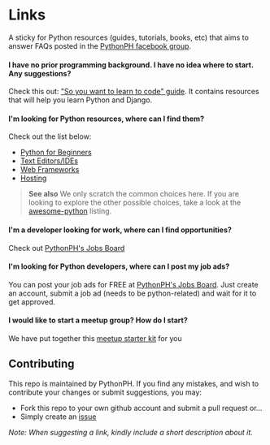 # Links

A sticky for Python resources (guides, tutorials, books, etc) that aims to answer FAQs posted in the [PythonPH facebook group](https://www.facebook.com/groups/pythonph/).

#### I have no prior programming background. I have no idea where to start. Any suggestions?

Check this out: ["So you want to learn to code" guide](http://williln.github.io/). It contains resources that will help you learn Python and Django.

#### I'm looking for Python resources, where can I find them?

Check out the list below:
- [Python for Beginners](basic-python.md)
- [Text Editors/IDEs](text-editors-ides.md)
- [Web Frameworks](web-frameworks.md)
- [Hosting](hosting.md)

> __See also__
> We only scratch the common choices here. If you are looking to explore the other possible choices, take a look at the [awesome-python](https://github.com/vinta/awesome-python) listing.

#### I'm a developer looking for work, where can I find opportunities?

Check out [PythonPH's Jobs Board](https://python.ph/jobs/)

#### I'm looking for Python developers, where can I post my job ads?

You can post your job ads for FREE at [PythonPH's Jobs Board](https://python.ph/jobs/). Just create an account, submit a job ad (needs to be python-related) and wait for it to get approved.

#### I would like to start a meetup group? How do I start?

We have put together this [meetup starter kit](https://github.com/pythonph/meetup-starter-kit/blob/master/README.md) for you

## Contributing

This repo is maintained by PythonPH. If you find any mistakes, and wish to contribute your changes or submit suggestions, you may:

- Fork this repo to your own github account and submit a pull request or...
- Simply create an [issue](https://github.com/pythonph/pylinks/issues)

_Note: When suggesting a link, kindly include a short description about it._
